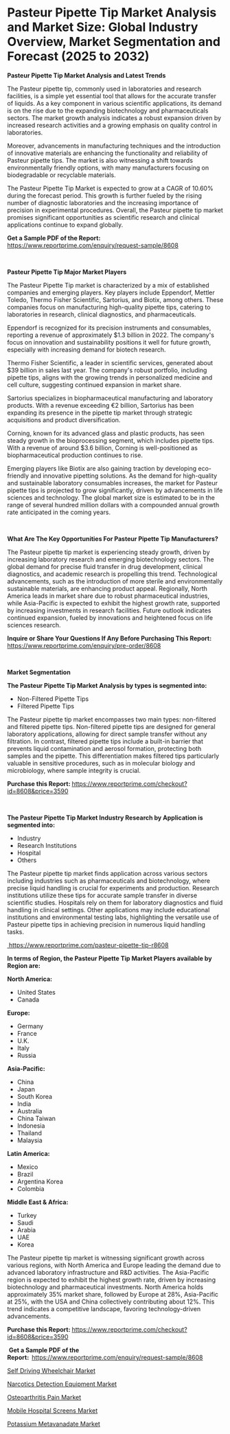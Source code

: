<p><h1>Pasteur Pipette Tip Market Analysis and Market Size: Global Industry Overview, Market Segmentation and Forecast (2025 to 2032)</h1></p><p><strong>Pasteur Pipette Tip Market Analysis and Latest Trends</strong></p>
<p><p>The Pasteur pipette tip, commonly used in laboratories and research facilities, is a simple yet essential tool that allows for the accurate transfer of liquids. As a key component in various scientific applications, its demand is on the rise due to the expanding biotechnology and pharmaceuticals sectors. The market growth analysis indicates a robust expansion driven by increased research activities and a growing emphasis on quality control in laboratories. </p><p>Moreover, advancements in manufacturing techniques and the introduction of innovative materials are enhancing the functionality and reliability of Pasteur pipette tips. The market is also witnessing a shift towards environmentally friendly options, with many manufacturers focusing on biodegradable or recyclable materials. </p><p>The Pasteur Pipette Tip Market is expected to grow at a CAGR of 10.60% during the forecast period. This growth is further fueled by the rising number of diagnostic laboratories and the increasing importance of precision in experimental procedures. Overall, the Pasteur pipette tip market promises significant opportunities as scientific research and clinical applications continue to expand globally.</p></p>
<p><strong>Get a Sample PDF of the Report:&nbsp;</strong> <a href="https://www.reportprime.com/enquiry/request-sample/8608?utm_campaign=2276&utm_medium=2&utm_source=Github&utm_content=ia&utm_term=20032025&utm_id=pasteur-pipette-tip">https://www.reportprime.com/enquiry/request-sample/8608</a></p>
<p>&nbsp;</p>
<p><strong>Pasteur Pipette Tip Major Market Players</strong></p>
<p><p>The Pasteur Pipette Tip market is characterized by a mix of established companies and emerging players. Key players include Eppendorf, Mettler Toledo, Thermo Fisher Scientific, Sartorius, and Biotix, among others. These companies focus on manufacturing high-quality pipette tips, catering to laboratories in research, clinical diagnostics, and pharmaceuticals.</p><p>Eppendorf is recognized for its precision instruments and consumables, reporting a revenue of approximately $1.3 billion in 2022. The company's focus on innovation and sustainability positions it well for future growth, especially with increasing demand for biotech research.</p><p>Thermo Fisher Scientific, a leader in scientific services, generated about $39 billion in sales last year. The company's robust portfolio, including pipette tips, aligns with the growing trends in personalized medicine and cell culture, suggesting continued expansion in market share.</p><p>Sartorius specializes in biopharmaceutical manufacturing and laboratory products. With a revenue exceeding €2 billion, Sartorius has been expanding its presence in the pipette tip market through strategic acquisitions and product diversification.</p><p>Corning, known for its advanced glass and plastic products, has seen steady growth in the bioprocessing segment, which includes pipette tips. With a revenue of around $3.6 billion, Corning is well-positioned as biopharmaceutical production continues to rise.</p><p>Emerging players like Biotix are also gaining traction by developing eco-friendly and innovative pipetting solutions. As the demand for high-quality and sustainable laboratory consumables increases, the market for Pasteur pipette tips is projected to grow significantly, driven by advancements in life sciences and technology. The global market size is estimated to be in the range of several hundred million dollars with a compounded annual growth rate anticipated in the coming years.</p></p>
<p>&nbsp;</p>
<p><strong>What Are The Key Opportunities For Pasteur Pipette Tip Manufacturers?</strong></p>
<p><p>The Pasteur pipette tip market is experiencing steady growth, driven by increasing laboratory research and emerging biotechnology sectors. The global demand for precise fluid transfer in drug development, clinical diagnostics, and academic research is propelling this trend. Technological advancements, such as the introduction of more sterile and environmentally sustainable materials, are enhancing product appeal. Regionally, North America leads in market share due to robust pharmaceutical industries, while Asia-Pacific is expected to exhibit the highest growth rate, supported by increasing investments in research facilities. Future outlook indicates continued expansion, fueled by innovations and heightened focus on life sciences research.</p></p>
<p><strong>Inquire or Share Your Questions If Any Before Purchasing This Report:</strong> <a href="https://www.reportprime.com/enquiry/pre-order/8608?utm_campaign=2276&utm_medium=2&utm_source=Github&utm_content=ia&utm_term=20032025&utm_id=pasteur-pipette-tip">https://www.reportprime.com/enquiry/pre-order/8608</a></p>
<p>&nbsp;</p>
<p><strong>Market Segmentation</strong></p>
<p><strong>The Pasteur Pipette Tip Market Analysis by types is segmented into:</strong></p>
<p><ul><li>Non-Filtered Pipette Tips</li><li>Filtered Pipette Tips</li></ul></p>
<p><p>The Pasteur pipette tip market encompasses two main types: non-filtered and filtered pipette tips. Non-filtered pipette tips are designed for general laboratory applications, allowing for direct sample transfer without any filtration. In contrast, filtered pipette tips include a built-in barrier that prevents liquid contamination and aerosol formation, protecting both samples and the pipette. This differentiation makes filtered tips particularly valuable in sensitive procedures, such as in molecular biology and microbiology, where sample integrity is crucial.</p></p>
<p><strong>Purchase this Report:&nbsp;</strong><a href="https://www.reportprime.com/checkout?id=8608&price=3590&utm_campaign=2276&utm_medium=2&utm_source=Github&utm_content=ia&utm_term=20032025&utm_id=pasteur-pipette-tip">https://www.reportprime.com/checkout?id=8608&price=3590</a></p>
<p>&nbsp;</p>
<p><strong>The Pasteur Pipette Tip Market Industry Research by Application is segmented into:</strong></p>
<p><ul><li>Industry</li><li>Research Institutions</li><li>Hospital</li><li>Others</li></ul></p>
<p><p>The Pasteur pipette tip market finds application across various sectors including industries such as pharmaceuticals and biotechnology, where precise liquid handling is crucial for experiments and production. Research institutions utilize these tips for accurate sample transfer in diverse scientific studies. Hospitals rely on them for laboratory diagnostics and fluid handling in clinical settings. Other applications may include educational institutions and environmental testing labs, highlighting the versatile use of Pasteur pipette tips in achieving precision in numerous liquid handling tasks.</p></p>
<p><a href="https://www.reportprime.com/pasteur-pipette-tip-r8608?utm_campaign=2276&utm_medium=2&utm_source=Github&utm_content=ia&utm_term=20032025&utm_id=pasteur-pipette-tip">&nbsp;https://www.reportprime.com/pasteur-pipette-tip-r8608</a></p>
<p><strong>In terms of Region, the Pasteur Pipette Tip Market Players available by Region are:</strong></p>
<p>
    <p> <strong> North America: </strong>
        <ul>
            <li>United States</li>
            <li>Canada</li>
        </ul>
        </p> 
    <p> <strong> Europe: </strong>
        <ul>
            <li>Germany</li>
            <li>France</li>
            <li>U.K.</li>
            <li>Italy</li>
            <li>Russia</li>
        </ul>
        </p> 
    <p> <strong> Asia-Pacific: </strong>
        <ul>
            <li>China</li>
            <li>Japan</li>
            <li>South Korea</li>
            <li>India</li>
            <li>Australia</li>
            <li>China Taiwan</li>
            <li>Indonesia</li>
            <li>Thailand</li>
            <li>Malaysia</li>
        </ul>
        </p> 
    <p> <strong> Latin America: </strong>
        <ul>
            <li>Mexico</li>
            <li>Brazil</li>
            <li>Argentina Korea</li>
            <li>Colombia</li>
        </ul>
        </p> 
    <p> <strong> Middle East & Africa: </strong>
        <ul>
            <li>Turkey</li>
            <li>Saudi</li>
            <li>Arabia</li>
            <li>UAE</li>
            <li>Korea</li>
        </ul>
    </p>
    </p>
<p><p>The Pasteur pipette tip market is witnessing significant growth across various regions, with North America and Europe leading the demand due to advanced laboratory infrastructure and R&D activities. The Asia-Pacific region is expected to exhibit the highest growth rate, driven by increasing biotechnology and pharmaceutical investments. North America holds approximately 35% market share, followed by Europe at 28%, Asia-Pacific at 25%, with the USA and China collectively contributing about 12%. This trend indicates a competitive landscape, favoring technology-driven advancements.</p></p>
<p><strong>Purchase this Report: </strong><a href="https://www.reportprime.com/checkout?id=8608&price=3590&utm_campaign=2276&utm_medium=2&utm_source=Github&utm_content=ia&utm_term=20032025&utm_id=pasteur-pipette-tip">https://www.reportprime.com/checkout?id=8608&price=3590</a></p>
<p>&nbsp;<strong>Get a Sample PDF of the Report:&nbsp;&nbsp;</strong><a href="https://www.reportprime.com/enquiry/request-sample/8608?utm_campaign=2276&utm_medium=2&utm_source=Github&utm_content=ia&utm_term=20032025&utm_id=pasteur-pipette-tip">https://www.reportprime.com/enquiry/request-sample/8608</a></p>
<p><strong></strong></p>
<p><p><a href="https://github.com/shadnfamoza/Market-Research-Report-List-1/blob/main/self-driving-wheelchair-market.md?utm_campaign=2276&utm_medium=2&utm_source=Github&utm_content=ia&utm_term=20032025&utm_id=pasteur-pipette-tip">Self Driving Wheelchair Market</a></p><p><a href="https://github.com/lecaneidreks/Market-Research-Report-List-1/blob/main/narcotics-detection-equipment-market.md?utm_campaign=2276&utm_medium=2&utm_source=Github&utm_content=ia&utm_term=20032025&utm_id=pasteur-pipette-tip">Narcotics Detection Equipment Market</a></p><p><a href="https://github.com/porstheftyux/Market-Research-Report-List-1/blob/main/osteoarthritis-pain-market.md?utm_campaign=2276&utm_medium=2&utm_source=Github&utm_content=ia&utm_term=20032025&utm_id=pasteur-pipette-tip">Osteoarthritis Pain Market</a></p><p><a href="https://github.com/rigelciara0p/Market-Research-Report-List-1/blob/main/mobile-hospital-screens-market.md?utm_campaign=2276&utm_medium=2&utm_source=Github&utm_content=ia&utm_term=20032025&utm_id=pasteur-pipette-tip">Mobile Hospital Screens Market</a></p><p><a href="https://github.com/samesdufloiw/Market-Research-Report-List-1/blob/main/potassium-metavanadate-market.md?utm_campaign=2276&utm_medium=2&utm_source=Github&utm_content=ia&utm_term=20032025&utm_id=pasteur-pipette-tip">Potassium Metavanadate Market</a></p></p>